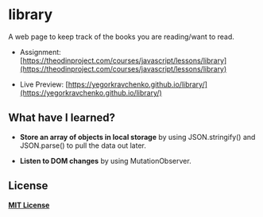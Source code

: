 # library

A web page to keep track of the books you are reading/want to read.

* Assignment: [https://theodinproject.com/courses/javascript/lessons/library](https://theodinproject.com/courses/javascript/lessons/library)

* Live Preview: [https://yegorkravchenko.github.io/library/](https://yegorkravchenko.github.io/library/)

## What have I learned?

* **Store an array of objects in local storage** by using JSON.stringify() and JSON.parse() to pull the data out later.

* **Listen to DOM changes** by using MutationObserver.

## License

[**MIT License**](LICENSE)